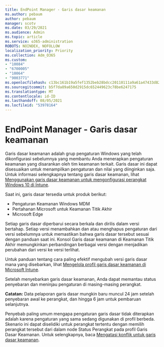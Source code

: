 ```yaml
---
title: EndPoint Manager - Garis dasar keamanan
ms.author: pebaum
author: pebaum
manager: scotv
ms.date: 03/29/2021
ms.audience: Admin
ms.topic: article
ms.service: o365-administration
ROBOTS: NOINDEX, NOFOLLOW
localization_priority: Priority
ms.collection: Adm_O365
ms.custom:
- "10084"
- "6700005"
- "10064"
- "9003771"
ms.openlocfilehash: c13bc161b19a5fef1352beb28bdcc20110111a9a61a47433d82e1e69aff7f88d
ms.sourcegitcommit: b5f7da89a650d2915dc652449623c78be6247175
ms.translationtype: MT
ms.contentlocale: id-ID
ms.lasthandoff: 08/05/2021
ms.locfileid: "53978164"
---
```

# <a name="endpoint-manager---security-baselines"></a>EndPoint Manager - Garis dasar keamanan

Garis dasar keamanan adalah grup pengaturan Windows yang telah dikonfigurasi sebelumnya yang membantu Anda menerapkan pengaturan keamanan yang disarankan oleh tim keamanan terkait. Garis dasar ini dapat disesuaikan untuk menampilkan pengaturan dan nilai yang diinginkan saja. Untuk informasi selengkapnya tentang garis dasar keamanan, lihat [Menggunakan garis dasar keamanan untuk mengonfigurasi perangkat Windows 10 di Intune](https://docs.microsoft.com/mem/intune/protect/security-baselines).

Saat ini, garis dasar tersedia untuk produk berikut:

- Pengaturan Keamanan Windows MDM
- Pertahanan Microsoft untuk Keamanan Titik Akhir
- Microsoft Edge

Setiap garis dasar diperbarui secara berkala dan dirilis dalam versi bertahap. Setiap versi menambahkan dan atau menghapus pengaturan dari versi sebelumnya untuk memastikan bahwa garis dasar tersebut sesuai dengan panduan saat ini. Konsol Garis dasar keamanan di Keamanan Titik Akhir memungkinkan perbandingan berbagai versi dengan menjadikan perubahan dari versi ke versi terlihat.

Untuk panduan tentang cara paling efektif mengubah versi garis dasar mana yang disebarkan, lihat [Mengelola profil garis dasar keamanan di Microsoft Intune](https://docs.microsoft.com/mem/intune/protect/security-baselines-configure).

Setelah menyebarkan garis dasar keamanan, Anda dapat memantau status penyebaran dan meninjau pengaturan di masing-masing perangkat.

**Catatan:** Data pelaporan garis dasar mungkin baru muncul 24 jam setelah penyebaran awal ke perangkat, dan hingga 6 jam untuk pembaruan selanjutnya. 

Penyebab paling umum mengapa pengaturan garis dasar tidak diterapkan adalah karena pengaturan yang sama sedang digunakan di profil berbeda. Skenario ini dapat diselidiki untuk perangkat tertentu dengan memilih perangkat tersebut dari dalam node Status Perangkat pada profil Garis Dasar Keamanan. Untuk selengkapnya, baca [Mengatasi konflik untuk garis dasar keamanan](https://docs.microsoft.com/mem/intune/protect/security-baselines-monitor#resolve-conflicts-for-security-baselines).